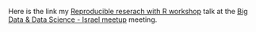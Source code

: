 Here is the link my [Reproducible reserach with R workshop](http://shlomyli.github.io/ReproducibleResearchWorkshop/reproducible_research_with_R.html) talk at the 
[Big Data & Data Science - Israel meetup](http://www.meetup.com/Big-Data-Israel/events/210911512/) meeting.


